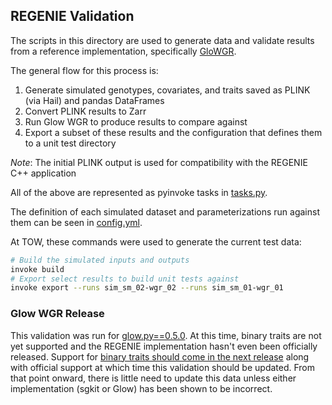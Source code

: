 ## REGENIE Validation

The scripts in this directory are used to generate data and validate results from a reference implementation, specifically [GloWGR](https://glow.readthedocs.io/en/latest/tertiary/whole-genome-regression.html).  

The general flow for this process is:

1. Generate simulated genotypes, covariates, and traits saved as PLINK (via Hail) and pandas DataFrames
2. Convert PLINK results to Zarr
3. Run Glow WGR to produce results to compare against
4. Export a subset of these results and the configuration that defines them to a unit test directory

*Note*: The initial PLINK output is used for compatibility with the REGENIE C++ application

All of the above are represented as pyinvoke tasks in [tasks.py](tasks.py).  

The definition of each simulated dataset and parameterizations run against them can be seen in [config.yml](config.yml). 

At TOW, these commands were used to generate the current test data:

```bash
# Build the simulated inputs and outputs
invoke build
# Export select results to build unit tests against
invoke export --runs sim_sm_02-wgr_02 --runs sim_sm_01-wgr_01
```

### Glow WGR Release

This validation was run for [glow.py==0.5.0](https://pypi.org/project/glow.py/0.5.0/).  At this time, binary traits are not yet supported and the REGENIE implementation hasn't even been officially released.  Support for [binary traits should come in the next release](https://github.com/projectglow/glow/issues/256) along with official support at which time this validation should be updated.  From that point onward, there is little need to update this data unless either implementation (sgkit or Glow) has been shown to be incorrect.